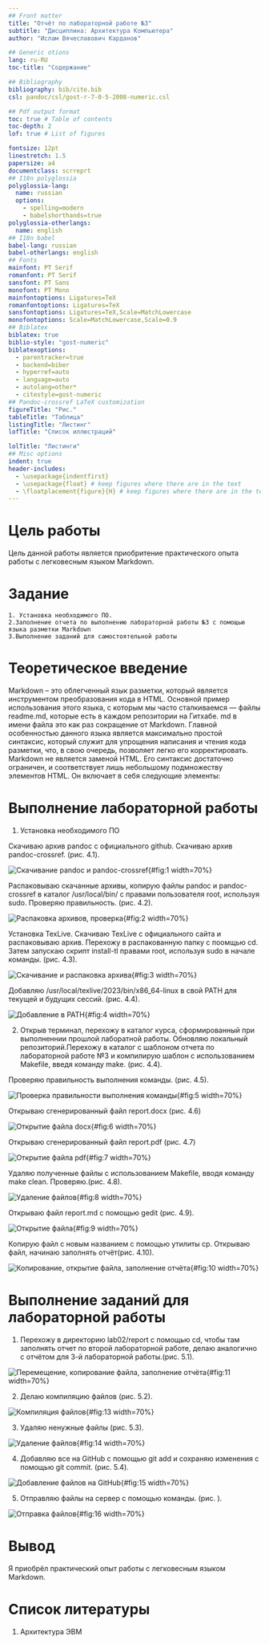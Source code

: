 ```yaml
---
## Front matter
title: "Отчёт по лабораторной работе №3"
subtitle: "Дисциплина: Архитектура Компьютера"
author: "Ислам Вячеславович Карданов"

## Generic otions
lang: ru-RU
toc-title: "Содержание"

## Bibliography
bibliography: bib/cite.bib
csl: pandoc/csl/gost-r-7-0-5-2008-numeric.csl

## Pdf output format
toc: true # Table of contents
toc-depth: 2
lof: true # List of figures

fontsize: 12pt
linestretch: 1.5
papersize: a4
documentclass: scrreprt
## I18n polyglossia
polyglossia-lang:
  name: russian
  options:
	- spelling=modern
	- babelshorthands=true
polyglossia-otherlangs:
  name: english
## I18n babel
babel-lang: russian
babel-otherlangs: english
## Fonts
mainfont: PT Serif
romanfont: PT Serif
sansfont: PT Sans
monofont: PT Mono
mainfontoptions: Ligatures=TeX
romanfontoptions: Ligatures=TeX
sansfontoptions: Ligatures=TeX,Scale=MatchLowercase
monofontoptions: Scale=MatchLowercase,Scale=0.9
## Biblatex
biblatex: true
biblio-style: "gost-numeric"
biblatexoptions:
  - parentracker=true
  - backend=biber
  - hyperref=auto
  - language=auto
  - autolang=other*
  - citestyle=gost-numeric
## Pandoc-crossref LaTeX customization
figureTitle: "Рис."
tableTitle: "Таблица"
listingTitle: "Листинг"
lofTitle: "Список иллюстраций"

lolTitle: "Листинги"
## Misc options
indent: true
header-includes:
  - \usepackage{indentfirst}
  - \usepackage{float} # keep figures where there are in the text
  - \floatplacement{figure}{H} # keep figures where there are in the text
---
```


# Цель работы

Цель данной работы является приобритение практического опыта работы с легковесным языком Markdown.

# Задание

	1. Установка необходимого ПО.
	2.Заполнение отчета по выполнению лабораторной работы №3 с помощью языка разметки Markdown
	3.Выполнение заданий для самостоятельной работы 
	
# Теоретическое введение
Markdown – это облегченный язык разметки, который является инструментом преобразования кода в HTML. Основной пример использования этого языка, с которым мы часто сталкиваемся — файлы readme.md, которые есть в каждом репозитории на Гитхабе. md в имени файла это как раз сокращение от Markdown.
Главной особенностью данного языка является максимально простой синтаксис, который служит для упрощения написания и чтения кода разметки, что, в свою очередь, позволяет легко его корректировать. 
Markdown не является заменой HTML. Его синтаксис достаточно ограничен, и соответствует лишь небольшому подмножеству элементов HTML. Он включает в себя следующие элементы:


# Выполнение лабораторной работы

1. Установка необходимого ПО

  Скачиваю архив pandoc c официального github. Скачиваю архив pandoc-crossref. (рис. 4.1). 
  
![Скачивание pandoc и pandoc-crossref](image/lab3/1.png){#fig:1 width=70%}

  Распаковываю скачанные архивы, копирую файлы pandoc и pandoc-crossref в каталог /usr/local/bin/ с правами пользователя root, используя sudo. Проверяю правильность. (рис. 4.2).

  
![Распаковка архивов, проверка](image/lab3/2.png){#fig:2 width=70%} 

  Установка TexLive. Скачиваю TexLive с официального сайта и распаковываю архив. Перехожу в распакованную папку с поомщью cd. Затем запускаю скрипт install-tl  правами root, используя sudo в начале команды. (рис. 4.3).
  
![Скачивание и распаковка архива](image/lab3/3.png){#fig:3 width=70%} 

  Добавляю /usr/local/texlive/2023/bin/x86_64-linux в свой PATH для текущей и будущих сессий. (рис. 4.4).
  
![Добавление в PATH](image/lab3/5.png){#fig:4 width=70%}

   2. Открыв терминал, перехожу в каталог курса, сформированный при выполненнии прошлой лаборатной работы. Обновляю локальный репозиторий.Перехожу в каталог с шаблоном отчета по лабораторной работе №3 и компилирую шаблон с использованием Makefile, введя команду make. (рис. 4.4).

  Проверяю правильность выполнения команды. (рис. 4.5).
  
![Проверка правильности выполнения команды](image/lab3/6.png){#fig:5 width=70%} 

  Открываю сгенерированный файл report.docx (рис. 4.6)
  
![Открытие файла docx](image/lab3/7.png){#fig:6 width=70%} 

 Открываю сгенерированный файл report.pdf (рис. 4.7)
  
![Открытие файла pdf](image/lab3/8.png){#fig:7 width=70%} 

  Удаляю полученные файлы с использованием Makefile, вводя команду make clean. Проверяю.(рис. 4.8).
  
![Удаление файлов](image/lab3/9.png){#fig:8 width=70%} 

  Открываю файл report.md с помощью gedit (рис. 4.9).
  
![Открытие файла](image/lab3/10.png){#fig:9 width=70%} 

  Копирую файл с новым названием с помощью утилиты cp. Открываю файл, начинаю заполнять отчёт(рис. 4.10).

![Копирование, открытие файла, заполнение отчёта](image/lab3/11.png){#fig:10 width=70%}

# Выполнение заданий для лабораторной работы 

  1. Перехожу в директорию lab02/report с помощью cd, чтобы там заполнять отчет по второй лабораторной работе, делаю аналогично с отчётом для 3-й лабораторной работы.(рис. 5.1).
  
![Перемещение, копирование файла, заполнение отчёта](image/lab3/12.png){#fig:11 width=70%} 


  2. Делаю компиляцию файлов (рис. 5.2).
 
![Компиляция файлов](image/lab3/13.png){#fig:13 width=70%}

  3. Удаляю ненужные файлы (рис. 5.3).
  
 ![Удаление файлов](image/lab3/14.png){#fig:14 width=70%}
 
  4. Добавляю все на GitHub с помощью git add и сохраняю изменения с помощью git commit. (рис. 5.4).
  
![Добавление файлов на GitHub](image/lab3/15.png){#fig:15 width=70%}

  5. Отправляю файлы на сервер с помощью команды. (рис. ).
  
![Отправка файлов](image/lab3/16.png){#fig:16 width=70%}

# Вывод 

  Я приобрёл практический опыт работы с легковесным языком Markdown.
  
# Список литературы
 
   1. Архитектура ЭВМ

